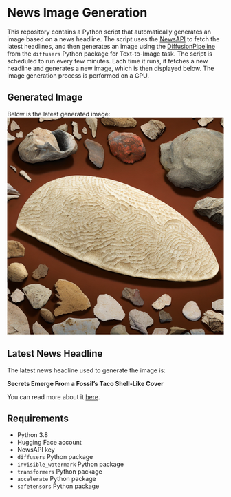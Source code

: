 # News Image Generation
This repository contains a Python script that automatically generates an image based on a news headline. The script uses the [NewsAPI](https://newsapi.org/) to fetch the latest headlines, and then generates an image using the [DiffusionPipeline](https://github.com/huggingface/diffusers) from the `diffusers` Python package for Text-to-Image task.
The script is scheduled to run every few minutes. Each time it runs, it fetches a new headline and generates a new image, which is then displayed below. The image generation process is performed on a GPU.

## Generated Image
Below is the latest generated image:
![Generated Image](image.png)

## Latest News Headline
The latest news headline used to generate the image is:

**Secrets Emerge From a Fossil’s Taco Shell-Like Cover**

You can read more about it [here](https://news.google.com/rss/articles/CBMiQWh0dHBzOi8vd3d3Lm55dGltZXMuY29tLzIwMjQvMDcvMjMvc2NpZW5jZS90YWNvLXNoZWxsLWZvc3NpbC5odG1s0gEA?oc=5).

## Requirements
- Python 3.8
- Hugging Face account
- NewsAPI key
- `diffusers` Python package
- `invisible_watermark` Python package
- `transformers` Python package
- `accelerate` Python package
- `safetensors` Python package
